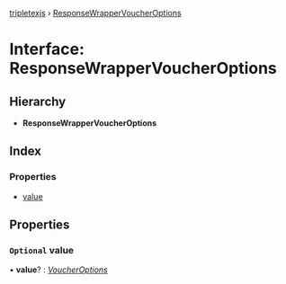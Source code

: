 [tripletexjs](../README.md) › [ResponseWrapperVoucherOptions](responsewrappervoucheroptions.md)

# Interface: ResponseWrapperVoucherOptions

## Hierarchy

* **ResponseWrapperVoucherOptions**

## Index

### Properties

* [value](responsewrappervoucheroptions.md#optional-value)

## Properties

### `Optional` value

• **value**? : *[VoucherOptions](voucheroptions.md)*
